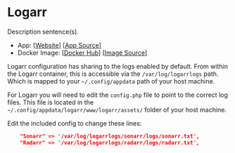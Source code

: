 # Logarr

Description sentence(s).

- App: [[Website](https://github.com/Monitorr)] [[App Source](https://github.com/Monitorr/logarr)]
- Docker Image: [[Docker Hub](https://hub.docker.com/)] [[Image Source](https://hub.docker.com/r/monitorr/logarr-alpha/)]

Logarr configuration has sharing to the logs enabled by default. From within the Logarr container, this is accessible via the `/var/log/logarrlogs` path. Which is mapped to your `~/.config/appdata` path of your host machine.

For Logarr you will need to edit the `config.php` file to point to the correct log files. This file is located in the `~/.config/appdata/logarr/www/logarr/assets/` folder of your host machine.

Edit the included config to change these lines:

```json
    "Sonarr" => '/var/log/logarrlogs/sonarr/logs/sonarr.txt',
    "Radarr" => '/var/log/logarrlogs/radarr/logs/radarr.txt',
```
